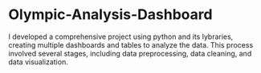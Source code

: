 # Olympic-Analysis-Dashboard
I developed a comprehensive project using python and  its lybraries, creating multiple dashboards and tables to analyze the data. This process involved several stages, including data preprocessing, data cleaning, and data visualization.
